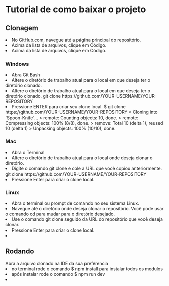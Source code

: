 <h1> Tutorial de como baixar o projeto </h1>
<h2>Clonagem</h2>
<li> 
No GitHub.com, navegue até a página principal do repositório.
</li>
<li> 
Acima da lista de arquivos, clique em  Código.
</li>
<li> 
Acima da lista de arquivos, clique em  Código.
</li>
<h3>Windows</h3>
<li> 
Abra Git Bash
</li>
<li> 
Altere o diretório de trabalho atual para o local em que deseja ter o diretório clonado.
</li>
<li> 
Altere o diretório de trabalho atual para o local em que deseja ter o diretório clonado.
git clone https://github.com/YOUR-USERNAME/YOUR-REPOSITORY
</li>

<li> 
Pressione ENTER para criar seu clone local.
$ git clone https://github.com/YOUR-USERNAME/YOUR-REPOSITORY
> Cloning into `Spoon-Knife`...
> remote: Counting objects: 10, done.
> remote: Compressing objects: 100% (8/8), done.
> remove: Total 10 (delta 1), reused 10 (delta 1)
> Unpacking objects: 100% (10/10), done.
</li>
<h3>Mac</h3>
<li>
Abra o Terminal
</li>
<li>
Altere o diretório de trabalho atual para o local onde deseja clonar o diretório.
</li>
<li>
Digite o comando git clone e cole a URL que você copiou anteriormente.
git clone https://github.com/YOUR-USERNAME/YOUR-REPOSITORY
</li>
<li>
Pressione Enter para criar o clone local.
</li>
<h3>Linux</h3>
<li>
Abra o terminal ou prompt de comando no seu sistema Linux.
</li>
<li>
Navegue até o diretório onde deseja clonar o repositório. Você pode usar o comando cd para mudar para o diretório desejado.
</li>
<li>
Use o comando git clone seguido da URL do repositório que você deseja clonar. 
</li>
<li>
Pressione Enter para criar o clone local.
</li>
<li> 
<h2>Rodando</h2>
Abra a arquivo clonado na IDE da sua prefêrencia 
</li>
<li> 
no terminal rode o comando $ npm install para instalar todos os modulos 
</li>
<li> 
após instalar rode o comando $ npm run dev
</li>
<li> 
</li>
